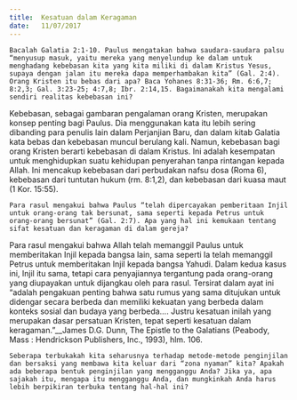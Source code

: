 ```yaml
---
title:  Kesatuan dalam Keragaman
date:   11/07/2017
---
```


`Bacalah Galatia 2:1-10. Paulus mengatakan bahwa saudara-saudara palsu “menyusup masuk, yaitu mereka yang menyelundup ke dalam untuk menghadang kebebasan kita yang kita miliki di dalam Kristus Yesus, supaya dengan jalan itu mereka dapa memperhambakan kita” (Gal. 2:4). Orang Kristen itu bebas dari apa? Baca Yohanes 8:31-36; Rm. 6:6,7; 8:2,3; Gal. 3:23-25; 4:7,8; Ibr. 2:14,15. Bagaimanakah kita mengalami sendiri realitas kebebasan ini?`

Kebebasan, sebagai gambaran pengalaman orang Kristen, merupakan konsep penting bagi Paulus. Dia menggunakan kata itu lebih sering dibanding para penulis lain dalam Perjanjian Baru, dan dalam kitab Galatia kata bebas dan kebebasan muncul berulang kali. Namun, kebebasan bagi orang Kristen berarti kebebasan di dalam Kristus. Ini adalah kesempatan untuk menghidupkan suatu kehidupan penyerahan tanpa rintangan kepada Allah. Ini mencakup kebebasan dari perbudakan nafsu dosa (Roma 6), kebebasan dari tuntutan hukum (rm. 8:1,2), dan kebebasan dari kuasa maut (1 Kor. 15:55).

`Para rasul mengakui bahwa Paulus “telah dipercayakan pemberitaan Injil untuk orang-orang tak bersunat, sama seperti kepada Petrus untuk orang-orang bersunat” (Gal. 2:7). Apa yang hal ini kemukaan tentang sifat kesatuan dan keragaman di dalam gereja?`

Para rasul mengakui bahwa Allah telah memanggil Paulus untuk memberitakan Injil kepada bangsa lain, sama seperti Ia telah memanggil Petrus untuk memberitakan Injil kepada bangsa Yahudi. Dalam kedua kasus ini, Injil itu sama, tetapi cara penyajiannya tergantung pada orang-orang yang diupayakan untuk dijangkau oleh para rasul. Tersirat dalam ayat ini “adalah pengakuan penting bahwa satu rumus yang sama ditujukan untuk didengar secara berbeda dan memiliki kekuatan yang berbeda dalam konteks sosial dan budaya yang berbeda…. Justru kesatuan inilah yang merupakan dasar persatuan Kristen, tepat seperti kesatuan dalam keragaman.”__James D.G. Dunn, The Epistle to the Galatians (Peabody, Mass : Hendrickson Publishers, Inc., 1993), hlm. 106.

`Seberapa terbukakah kita seharusnya terhadap metode-metode penginjilan dan bersaksi yang membawa kita keluar dari “zona nyaman” kita? Apakah ada beberapa bentuk penginjilan yang mengganggu Anda? Jika ya, apa sajakah itu, mengapa itu mengganggu Anda, dan mungkinkah Anda harus lebih berpikiran terbuka tentang hal-hal ini?`
